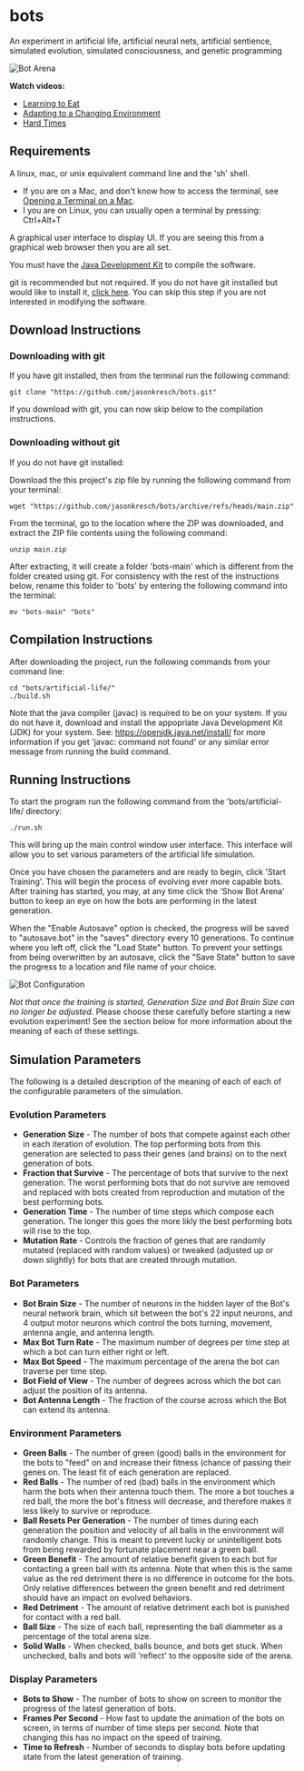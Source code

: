 # bots
An experiment in artificial life, artificial neural nets, artificial sentience, simulated evolution, simulated consciousness, and genetic programming

![Bot Arena](https://i.postimg.cc/wx026WX9/bot-arena.png)

**Watch videos:**
- [Learning to Eat](https://www.youtube.com/watch?v=InBsqlWQTts&list=PLq_mdJjNRPT11IF4NFyLcIWJ1C0Z3hTAX&index=1)
- [Adapting to a Changing Environment](https://www.youtube.com/watch?v=0hhYBqmikWI&list=PLq_mdJjNRPT11IF4NFyLcIWJ1C0Z3hTAX&index=2)
- [Hard Times](https://www.youtube.com/watch?v=InBsqlWQTts&list=PLq_mdJjNRPT11IF4NFyLcIWJ1C0Z3hTAX&index=3)

## Requirements

A linux, mac, or unix equivalent command line and the 'sh' shell.
- If you are on a Mac, and don't know how to access the terminal, see [Opening a Terminal on a Mac](https://support.apple.com/guide/terminal/open-or-quit-terminal-apd5265185d-f365-44cb-8b09-71a064a42125/mac).
- I you are on Linux, you can usually open a terminal by pressing: Ctrl+Alt+T

A graphical user interface to display UI. If you are seeing this from a graphical web browser then you are all set.

You must have the [Java Development Kit](https://openjdk.java.net/install/) to compile the software.

git is recommended but not required. If you do not have git installed but would like to install it, [click here](https://git-scm.com/book/en/v2/Getting-Started-Installing-Git). You can skip this step if you are not interested in modifying the software.

## Download Instructions

### Downloading with git

If you have git installed, then from the terminal run the following command:
  
  `git clone "https://github.com/jasonkresch/bots.git"`
  
If you download with git, you can now skip below to the compilation instructions.

### Downloading without git

If you do not have git installed:

Download the this project's zip file by running the following command from your terminal:

  `wget "https://github.com/jasonkresch/bots/archive/refs/heads/main.zip"`

From the terminal, go to the location where the ZIP was downloaded, and extract the ZIP file contents using the following command:

  `unzip main.zip`
  
After extracting, it will create a folder 'bots-main' which is different from the folder created using git. For consistency with the rest of the instructions below, rename this folder to 'bots' by entering the following command into the terminal:
  
  `mv "bots-main" "bots"`


## Compilation Instructions

After downloading the project, run the following commands from your command line:

```
cd "bots/artificial-life/"
./build.sh
```

Note that the java compiler (javac) is required to be on your system. If you do not have it, download and install the appopriate Java Development Kit (JDK) for your system. See: https://openjdk.java.net/install/ for more information if you get 'javac: command not found' or any similar error message from running the build command.

## Running Instructions

To start the program run the following command from the 'bots/artificial-life/ directory:

`./run.sh`

This will bring up the main control window user interface. This interface will allow you to set various parameters of the artificial life simulation.

Once you have chosen the parameters and are ready to begin, click 'Start Training'. This will begin the process of evolving ever more capable bots. After training has started, you may, at any time click the 'Show Bot Arena' button to keep an eye on how the bots are performing in the latest generation.

When the "Enable Autosave" option is checked, the progress will be saved to "autosave.bot" in the "saves" directory every 10 generations. To continue where you left off, click the "Load State" button. To prevent your settings from being overwritten by an autosave, click the "Save State" button to save the progress to a location and file name of your choice.

![Bot Configuration](https://i.postimg.cc/V6z9wM5S/bot-configuration.png)

*Not that once the training is started, Generation Size and Bot Brain Size can no longer be adjusted.* Please choose these carefully before starting a new evolution experiment! See the section below for more information about the meaning of each of these settings.

## Simulation Parameters

The following is a detailed description of the meaning of each of each of the configurable parameters of the simulation.

### Evolution Parameters

* **Generation Size** - The number of bots that compete against each other in each iteration of evolution. The top performing bots from this generation are selected to pass their genes (and brains) on to the next generation of bots.
* **Fraction that Survive** - The percentage of bots that survive to the next generation. The worst performing bots that do not survive are removed and replaced with bots created from reproduction and mutation of the best performing bots.
* **Generation Time** - The number of time steps which compose each generation. The longer this goes the more likly the best performing bots will rise to the top.
* **Mutation Rate** - Controls the fraction of genes that are randomly mutated (replaced with random values) or tweaked (adjusted up or down slightly) for bots that are created through mutation.

### Bot Parameters

* **Bot Brain Size** - The number of neurons in the hidden layer of the Bot's neural network brain, which sit between the bot's 22 input neurons, and 4 output motor neurons which control the bots turning, movement, antenna angle, and antenna length.
* **Max Bot Turn Rate** - The maximum number of degrees per time step at which a bot can turn either right or left.
* **Max Bot Speed** - The maximum percentage of the arena the bot can traverse per time step.
* **Bot Field of View** - The number of degrees across which the bot can adjust the position of its antenna.
* **Bot Antenna Length** - The fraction of the course across which the Bot can extend its antenna.

### Environment Parameters

* **Green Balls** - The number of green (good) balls in the environment for the bots to "feed" on and increase their fitness (chance of passing their genes on. The least fit of each generation are replaced.
* **Red Balls** - The number of red (bad) balls in the environment which harm the bots when their antenna touch them. The more a bot touches a red ball, the more the bot's fitness will decrease, and therefore makes it less likely to survive or reproduce.
* **Ball Resets Per Generation** - The number of times during each generation the position and velocity of all balls in the environment will randomly change. This is meant to prevent lucky or unintelligent bots from being rewarded by fortunate placement near a green ball.
* **Green Benefit** - The amount of relative benefit given to each bot for contacting a green ball with its antenna. Note that when this is the same value as the red detriment there is no difference in outcome for the bots. Only relative differences between the green benefit and red detriment should have an impact on evolved behaviors.
* **Red Detriment** - The amount of relative detriment each bot is punished for contact with a red ball.
* **Ball Size** - The size of each ball, representing the ball diammeter as a percentage of the total arena size.
* **Solid Walls** - When checked, balls bounce, and bots get stuck. When unchecked, balls and bots will 'reflect' to the opposite side of the arena.

### Display Parameters

* **Bots to Show** - The number of bots to show on screen to monitor the progress of the latest generation of bots.
* **Frames Per Second** - How fast to update the animation of the bots on screen, in terms of number of time steps per second. Note that changing this has no impact on the speed of training.
* **Time to Refresh** - Number of seconds to display bots before updating state from the latest generation of training.


